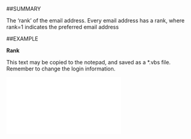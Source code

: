 

##SUMMARY

The ‘rank’ of the email address. Every email address has a rank, where rank=1 indicates the preferred email address


##EXAMPLE

**Rank**

This text may be copied to the notepad, and saved as a *.vbs file. Remember to change the login information.

![](../../Examples/vbs/SOEmail.Rank.vbs.txt)





